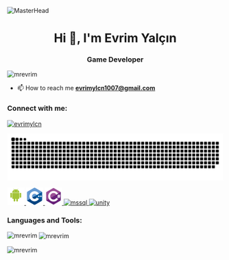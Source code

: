 ![MasterHead]([https://media.licdn.com/dms/image/D4D16AQE3XXTAh4TaAg/profile-displaybackgroundimage-shrink_350_1400/0/1702272820833?e=1727308800&v=beta&t=23vFAXOm71eY5-7Y624eLzgjn-f3QuDXENbxgMUxCUE](https://png.pngtree.com/thumb_back/fh260/background/20240528/pngtree-background-of-monitor-computer-with-online-game-streaming-desktop-image_15734081.jpg))
<h1 align="center">Hi 👋, I'm Evrim Yalçın</h1>
<h3 align="center">Game Developer</h3>

<p align="left"> <img src="https://komarev.com/ghpvc/?username=mrevrim&label=Profile%20views&color=0e75b6&style=flat" alt="mrevrim" /> </p>

- 📫 How to reach me **evrimylcn1007@gmail.com**

<h3 align="left">Connect with me:</h3>
<p align="left">

<a href="https://linkedin.com/in/evrimylcn" target="blank"><img align="center" src="https://raw.githubusercontent.com/rahuldkjain/github-profile-readme-generator/master/src/images/icons/Social/linked-in-alt.svg" alt="evrimylcn" height="30" width="40" /></a>

<picture>
  <source media="(prefers-color-scheme: dark)" srcset="https://raw.githubusercontent.com/MrEvrim/MrEvrim/output/github-contribution-grid-snake-dark.svg">
  <source media="(prefers-color-scheme: light)" srcset="https://raw.githubusercontent.com/MrEvrim/MrEvrim/output/github-contribution-grid-snake.svg">
  <img alt="github contribution grid snake animation" src="https://raw.githubusercontent.com/MrEvrim/MrEvrim/output/github-contribution-grid-snake.svg">
</picture>

</p>
<p align="left"> <a href="https://developer.android.com" target="_blank" rel="noreferrer"> <img src="https://raw.githubusercontent.com/devicons/devicon/master/icons/android/android-original-wordmark.svg" alt="android" width="40" height="40"/> </a> <a href="https://www.w3schools.com/cpp/" target="_blank" rel="noreferrer"> <img src="https://raw.githubusercontent.com/devicons/devicon/master/icons/cplusplus/cplusplus-original.svg" alt="cplusplus" width="40" height="40"/> </a> <a href="https://www.w3schools.com/cs/" target="_blank" rel="noreferrer"> <img src="https://raw.githubusercontent.com/devicons/devicon/master/icons/csharp/csharp-original.svg" alt="csharp" width="40" height="40"/> </a> <a href="https://www.microsoft.com/en-us/sql-server" target="_blank" rel="noreferrer"> <img src="https://www.svgrepo.com/show/303229/microsoft-sql-server-logo.svg" alt="mssql" width="40" height="40"/> </a> <a href="https://unity.com/" target="_blank" rel="noreferrer"> <img src="https://www.vectorlogo.zone/logos/unity3d/unity3d-icon.svg" alt="unity" width="40" height="40"/> </a> </p>
<h3 align="left">Languages and Tools:</h3>


<p><img align="left" src="https://github-readme-stats.vercel.app/api/top-langs?username=mrevrim&show_icons=true&locale=en&layout=compact" alt="mrevrim" /></p>

<p>&nbsp;<img align="center" src="https://github-readme-stats.vercel.app/api?username=mrevrim&show_icons=true&locale=en" alt="mrevrim" /></p>

<p><img align="center" src="https://github-readme-streak-stats.herokuapp.com/?user=mrevrim&" alt="mrevrim" /></p>




